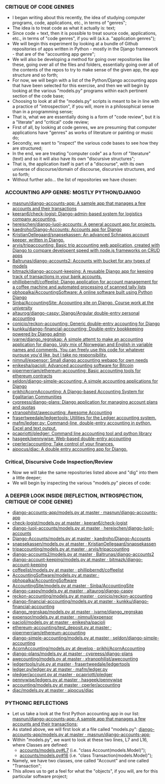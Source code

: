 ### CRITIQUE OF CODE GENRES
* I began writing about this recently, the idea of studying computer programs, code, applications, etc., in terms of "genres";
* The idea is to treat code as what it actually is: text;
* Since code = text, then it is possible to treat source code, applications, etc., in terms of "code genres", if you will (a.k.a. "application genres");
* We will begin this experiment by looking at a bundle of Github repositories of apps written in Python - mostly in the Django framework - that are of the "accounting app genre";
* We will also be developing a method for going over repositories like these, going over all of the files and folders, essentially going over all of the contents of the repos to try to make sense of the given app, the app structure and so forth;
* For now, we will begin with a list of the Python/Django accounting apps that have been selected for this exercise, and then we will begin by looking at the various "models.py" programs within each pertinent section of the code base;
* Choosing to look at all the "models.py" scripts is meant to be in line with a practice of "introspection", if you will, more in a philosophical sense than in a programming sense;
* That is, what we are essentially doing is a form of "code review", but it is a "literate" and "critical" code review;
* First of all, by looking at code genres, we are presuming that computer applications have "genres" as works of literature or painting or music do;
* Secondly, we want to "inspect" the various code bases to see how they are structured;
* In the end, we are treating "computer code" as a form of "literature" (text) and so it will also have its own "discursive structures";
* That is, the application itself is part of a "discourse", with its own universe of discourse/domain of discourse, discursive structures, and so forth;
* Without further ado... the list of repositories we have chosen:

### ACCOUNTING APP GENRE: MOSTLY PYTHON/DJANGO
* [masnun/django-accounts-app: A sample app that manages a few accounts and their transactions](https://github.com/masnun/django-accounts-app)
* [keeran6/check-logist: Django-admin-based system for logistics company accounting.](https://github.com/keeran6/check-logist)
* [hereischen/django-luoji-accounts: A general account app for projects.](https://github.com/hereischen/django-luoji-accounts)
* [kaedroho/Django-Accounts: Accounts app for Django](https://github.com/kaedroho/Django-Accounts)
* [KristianOellegaard/snapsekassen: An advanced Schnapps account keeper, written in Django.](https://github.com/KristianOellegaard/snapsekassen)
* [arvis/tripaccounting: Basic trip accounting web application, created with Django to compare developent speed with node.js frameworks on CRUD apps](https://github.com/arvis/tripaccounting)
* [Baltrunas/django-accounts2: Accounts with bucket for any types of models](https://github.com/Baltrunas/django-accounts2)
* [bitmazk/django-account-keeping: A reusable Django app for keeping track of transactions in your bank accounts.](https://github.com/bitmazk/django-account-keeping)
* [phillipberndt/coffeelist: Django application for account management for a coffee machine and automated processing of scanned tally lists](https://github.com/phillipberndt/coffeelist)
* [pbhopalka/AccountingSoftware: A online software built using Python Django](https://github.com/pbhopalka/AccountingSoftware)
* [Sinba/AccountingSite: Acoounting site on Django. Course work at the university](https://github.com/Sinba/AccountingSite)
* [altaurog/django-caspy: Django/Angular double-entry personal accounting](https://github.com/altaurog/django-caspy)
* [conicio/reckon-accounting: Generic double-entry accounting for Django](https://github.com/conicio/reckon-accounting)
* [kunkku/django-financial-accounting: Double-entry bookkeeping powered by Django admin](https://github.com/kunkku/django-financial-accounting)
* [ivarne/django_regnskap: A simple attemt to make an accounting application for django. Ugly mix of Norwegian and English in variable names and comments. You can freely use this code for whatever purpuse you'd like, but I take no responsibility.](https://github.com/ivarne/django_regnskap)
* [nimnull/expensor: Small django accounting webapp for own needs](https://github.com/nimnull/expensor)
* [enikesha/pacioli: Advanced accounting software for Bitcoin](https://github.com/enikesha/pacioli)
* [pipermerriam/ethereum-accounting: Basic accounting tools for ethereum contracts](https://github.com/pipermerriam/ethereum-accounting)
* [seldon/django-simple-accounting: A simple accounting applications for Django](https://github.com/seldon/django-simple-accounting)
* [prikhi/AcornAccounting: A Django-based Accounting System for Egalitarian Communities](https://github.com/prikhi/AcornAccounting)
* [cypreess/django-plans: Django application for managing account plans and quotas](https://github.com/cypreess/django-plans)
* [xtranophilist/awecounting: Awesome Accounting](https://github.com/xtranophilist/awecounting)
* [frasertweedale/ledgertools: Utilities for the Ledger accounting system.](https://github.com/frasertweedale/ledgertools)
* [mafm/ledger.py: Command-line, double-entry accounting in python. Excel and text output.](https://github.com/mafm/ledger.py)
* [pcapriotti/pledger: Command line accounting tool and python library](https://github.com/pcapriotti/pledger)
* [hasgeek/pennywise: Web-based double-entry accounting](https://github.com/hasgeek/pennywise)
* [cperler/accounting: Take control of your finances.](https://github.com/cperler/accounting)
* [ajpocus/djac: A double entry accounting app for Django.](https://github.com/ajpocus/djac)

### Critical, Discursive Code Inspection/Review
* Now we will take the same repositories listed above and "dig" into them a little deeper;
* We will begin by inspecting the various "models.py" pieces of code:

### A DEEPER LOOK INSIDE (REFLECTION, INTROSPECTION, CRITIQUE OF CODE GENRE)
* [django-accounts-app/models.py at master · masnun/django-accounts-app](https://github.com/masnun/django-accounts-app/blob/master/accounts/models.py)
* [check-logist/models.py at master · keeran6/check-logist](https://github.com/keeran6/check-logist/blob/master/persons/models.py)
* [django-luoji-accounts/models.py at master · hereischen/django-luoji-accounts](https://github.com/hereischen/django-luoji-accounts/blob/master/accounts/models.py)
* [Django-Accounts/models.py at master · kaedroho/Django-Accounts](https://github.com/kaedroho/Django-Accounts/blob/master/models.py)
* [snapsekassen/models.py at master · KristianOellegaard/snapsekassen](https://github.com/KristianOellegaard/snapsekassen/blob/master/schnappsaccount/models.py)
* [tripaccounting/models.py at master · arvis/tripaccounting](https://github.com/arvis/tripaccounting/blob/master/route/models.py)
* [django-accounts2/models.py at master · Baltrunas/django-accounts2](https://github.com/Baltrunas/django-accounts2/blob/master/models.py)
* [django-account-keeping/models.py at master · bitmazk/django-account-keeping](https://github.com/bitmazk/django-account-keeping/blob/master/account_keeping/models.py)
* [coffeelist/models.py at master · phillipberndt/coffeelist](https://github.com/phillipberndt/coffeelist/blob/master/coffeelist/coffeelist/coffee/models.py)
* [AccountingSoftware/models.py at master · pbhopalka/AccountingSoftware](https://github.com/pbhopalka/AccountingSoftware/blob/master/accounting/models.py)
* [AccountingSite/models.py at master · Sinba/AccountingSite](https://github.com/Sinba/AccountingSite/blob/master/accounts/models.py)
* [django-caspy/models.py at master · altaurog/django-caspy](https://github.com/altaurog/django-caspy/blob/master/caspy/models.py)
* [reckon-accounting/models.py at master · conicio/reckon-accounting](https://github.com/conicio/reckon-accounting/blob/master/accounting/models.py)
* [django-financial-accounting/models.py at master · kunkku/django-financial-accounting](https://github.com/kunkku/django-financial-accounting/blob/master/accounting/models.py)
* [django_regnskap/models.py at master · ivarne/django_regnskap](https://github.com/ivarne/django_regnskap/blob/master/regnskap/models.py)
* [expensor/models.py at master · nimnull/expensor](https://github.com/nimnull/expensor/blob/master/core/models.py)
* [pacioli/models.py at master · enikesha/pacioli](https://github.com/enikesha/pacioli/blob/master/pacioli/models.py)
* [ethereum-accounting/test_deposit.py at master · pipermerriam/ethereum-accounting](https://github.com/pipermerriam/ethereum-accounting/blob/master/tests/accounting/test_deposit.py)
* [django-simple-accounting/models.py at master · seldon/django-simple-accounting](https://github.com/seldon/django-simple-accounting/blob/master/simple_accounting/models.py)
* [AcornAccounting/models.py at develop · prikhi/AcornAccounting](https://github.com/prikhi/AcornAccounting/blob/develop/acornaccounting/accounts/models.py)
* [django-plans/models.py at master · cypreess/django-plans](https://github.com/cypreess/django-plans/blob/master/plans/models.py)
* [awecounting/models.py at master · xtranophilist/awecounting](https://github.com/xtranophilist/awecounting/blob/master/ledger/models.py)
* [ledgertools/rule.py at master · frasertweedale/ledgertools](https://github.com/frasertweedale/ledgertools/blob/master/ltlib/rule.py)
* [ledger.py/ledger.py at master · mafm/ledger.py](https://github.com/mafm/ledger.py/blob/master/ledger.py)
* [pledger/account.py at master · pcapriotti/pledger](https://github.com/pcapriotti/pledger/blob/master/pledger/account.py)
* [pennywise/ledgers.py at master · hasgeek/pennywise](https://github.com/hasgeek/pennywise/blob/master/pennywise/ledgers.py)
* [accounting/models.py at master · cperler/accounting](https://github.com/cperler/accounting/blob/master/accounting/models.py)
* [djac/models.py at master · ajpocus/djac](https://github.com/ajpocus/djac/blob/master/accounts/models.py)

### PYTHONIC REFLECTIONS
* Let us take a look at the first Python accounting app in our list: [masnun/django-accounts-app: A sample app that manages a few accounts and their transactions](https://github.com/masnun/django-accounts-app);
* As stated above, we will first look at a file called "models.py": [django-accounts-app/models.py at master · masnun/django-accounts-app](https://github.com/masnun/django-accounts-app/blob/master/accounts/models.py);
* Within "models.py", we want to look at these two lines, L7 and L16, where Classes are defined:
  * [accounts/models.py#L7](https://github.com/masnun/django-accounts-app/blob/master/accounts/models.py#L7) (i.e. "class Account(models.Model)");
  * [accounts/models.py#16](https://github.com/masnun/django-accounts-app/blob/master/accounts/models.py#L16) (i.e. "class Transaction(models.Model)");
* Namely, we have two classes, one called "Account" and one called "Transaction";
* This allows us to get a feel for what the "objects", if you will, are for this particular software project;
